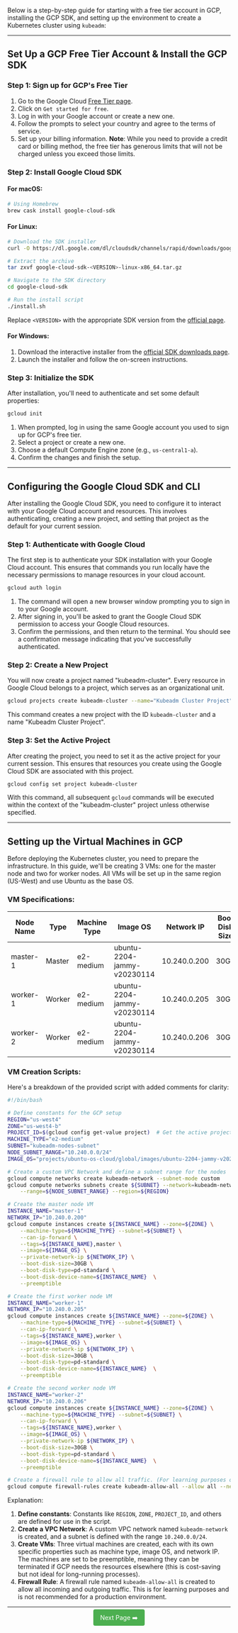  Below is a step-by-step guide for starting with a free tier account in GCP, installing the GCP SDK, and setting up the environment to create a Kubernetes cluster using `kubeadm`:

---

## Set Up a GCP Free Tier Account & Install the GCP SDK

### Step 1: Sign up for GCP's Free Tier

1. Go to the Google Cloud [Free Tier page](https://cloud.google.com/free).
2. Click on `Get started for free`.
3. Log in with your Google account or create a new one.
4. Follow the prompts to select your country and agree to the terms of service.
5. Set up your billing information. **Note**: While you need to provide a credit card or billing method, the free tier has generous limits that will not be charged unless you exceed those limits.

### Step 2: Install Google Cloud SDK

#### For macOS:

```bash
# Using Homebrew
brew cask install google-cloud-sdk
```

#### For Linux:

```bash
# Download the SDK installer
curl -O https://dl.google.com/dl/cloudsdk/channels/rapid/downloads/google-cloud-sdk-<VERSION>-linux-x86_64.tar.gz

# Extract the archive
tar zxvf google-cloud-sdk-<VERSION>-linux-x86_64.tar.gz

# Navigate to the SDK directory
cd google-cloud-sdk

# Run the install script
./install.sh
```

Replace `<VERSION>` with the appropriate SDK version from the [official page](https://cloud.google.com/sdk/docs/downloads-versioned-archives).

#### For Windows:

1. Download the interactive installer from the [official SDK downloads page](https://cloud.google.com/sdk/docs/downloads-interactive).
2. Launch the installer and follow the on-screen instructions.

### Step 3: Initialize the SDK

After installation, you'll need to authenticate and set some default properties:

```bash
gcloud init
```

1. When prompted, log in using the same Google account you used to sign up for GCP's free tier.
2. Select a project or create a new one.
3. Choose a default Compute Engine zone (e.g., `us-central1-a`).
4. Confirm the changes and finish the setup.

---

## Configuring the Google Cloud SDK and CLI

After installing the Google Cloud SDK, you need to configure it to interact with your Google Cloud account and resources. This involves authenticating, creating a new project, and setting that project as the default for your current session.

### Step 1: Authenticate with Google Cloud

The first step is to authenticate your SDK installation with your Google Cloud account. This ensures that commands you run locally have the necessary permissions to manage resources in your cloud account.

```bash
gcloud auth login
```

1. The command will open a new browser window prompting you to sign in to your Google account. 
2. After signing in, you'll be asked to grant the Google Cloud SDK permission to access your Google Cloud resources.
3. Confirm the permissions, and then return to the terminal. You should see a confirmation message indicating that you've successfully authenticated.

### Step 2: Create a New Project

You will now create a project named "kubeadm-cluster". Every resource in Google Cloud belongs to a project, which serves as an organizational unit.

```bash
gcloud projects create kubeadm-cluster --name="Kubeadm Cluster Project"
```

This command creates a new project with the ID `kubeadm-cluster` and a name "Kubeadm Cluster Project".

### Step 3: Set the Active Project

After creating the project, you need to set it as the active project for your current session. This ensures that resources you create using the Google Cloud SDK are associated with this project.

```bash
gcloud config set project kubeadm-cluster
```

With this command, all subsequent `gcloud` commands will be executed within the context of the "kubeadm-cluster" project unless otherwise specified.


---

## Setting up the Virtual Machines in GCP

Before deploying the Kubernetes cluster, you need to prepare the infrastructure. In this guide, we'll be creating 3 VMs: one for the master node and two for worker nodes. All VMs will be set up in the same region (US-West) and use Ubuntu as the base OS.

### VM Specifications:

| Node Name  | Type       | Machine Type | Image OS               | Network IP | Boot Disk Size | Boot Disk Type |
|------------|------------|--------------|------------------------|------------|----------------|----------------|
| master-1   | Master     | e2-medium    | ubuntu-2204-jammy-v20230114 | 10.240.0.200 | 30GB           | pd-standard    |
| worker-1   | Worker     | e2-medium    | ubuntu-2204-jammy-v20230114 | 10.240.0.205 | 30GB           | pd-standard    |
| worker-2   | Worker     | e2-medium    | ubuntu-2204-jammy-v20230114 | 10.240.0.206 | 30GB           | pd-standard    |

### VM Creation Scripts:

Here's a breakdown of the provided script with added comments for clarity:

```bash
#!/bin/bash

# Define constants for the GCP setup
REGION="us-west4"
ZONE="us-west4-b"
PROJECT_ID=$(gcloud config get-value project)  # Get the active project ID
MACHINE_TYPE="e2-medium"
SUBNET="kubeadm-nodes-subnet"
NODE_SUBNET_RANGE="10.240.0.0/24"
IMAGE_OS="projects/ubuntu-os-cloud/global/images/ubuntu-2204-jammy-v20230114"

# Create a custom VPC Network and define a subnet range for the nodes
gcloud compute networks create kubeadm-network --subnet-mode custom
gcloud compute networks subnets create ${SUBNET} --network=kubeadm-network \
    --range=${NODE_SUBNET_RANGE} --region=${REGION}

# Create the master node VM
INSTANCE_NAME="master-1"
NETWORK_IP="10.240.0.200"
gcloud compute instances create ${INSTANCE_NAME} --zone=${ZONE} \
    --machine-type=${MACHINE_TYPE} --subnet=${SUBNET} \
    --can-ip-forward \
    --tags=${INSTANCE_NAME},master \
    --image=${IMAGE_OS} \
    --private-network-ip ${NETWORK_IP} \
    --boot-disk-size=30GB \
    --boot-disk-type=pd-standard \
    --boot-disk-device-name=${INSTANCE_NAME}  \
    --preemptible

# Create the first worker node VM
INSTANCE_NAME="worker-1"
NETWORK_IP="10.240.0.205"
gcloud compute instances create ${INSTANCE_NAME} --zone=${ZONE} \
    --machine-type=${MACHINE_TYPE} --subnet=${SUBNET} \
    --can-ip-forward \
    --tags=${INSTANCE_NAME},worker \
    --image=${IMAGE_OS} \
    --private-network-ip ${NETWORK_IP} \
    --boot-disk-size=30GB \
    --boot-disk-type=pd-standard \
    --boot-disk-device-name=${INSTANCE_NAME}  \
    --preemptible

# Create the second worker node VM
INSTANCE_NAME="worker-2"
NETWORK_IP="10.240.0.206"
gcloud compute instances create ${INSTANCE_NAME} --zone=${ZONE} \
    --machine-type=${MACHINE_TYPE} --subnet=${SUBNET} \
    --can-ip-forward \
    --tags=${INSTANCE_NAME},worker \
    --image=${IMAGE_OS} \
    --private-network-ip ${NETWORK_IP} \
    --boot-disk-size=30GB \
    --boot-disk-type=pd-standard \
    --boot-disk-device-name=${INSTANCE_NAME}  \
    --preemptible

# Create a firewall rule to allow all traffic. (For learning purposes only, not recommended for production)
gcloud compute firewall-rules create kubeadm-allow-all --allow all --network kubeadm-network --source-ranges 0.0.0.0/0

```

Explanation:

1. **Define constants**: Constants like `REGION`, `ZONE`, `PROJECT_ID`, and others are defined for use in the script.
2. **Create a VPC Network**: A custom VPC network named `kubeadm-network` is created, and a subnet is defined with the range `10.240.0.0/24`.
3. **Create VMs**: Three virtual machines are created, each with its own specific properties such as machine type, image OS, and network IP. The machines are set to be preemptible, meaning they can be terminated if GCP needs the resources elsewhere (this is cost-saving but not ideal for long-running processes).
4. **Firewall Rule**: A firewall rule named `kubeadm-allow-all` is created to allow all incoming and outgoing traffic. This is for learning purposes and is not recommended for a production environment.

---

<div align="center">
  <a href="./next-page.md" style="padding: 10px 15px; background-color: #4CAF50; color: white; text-decoration: none; border-radius: 4px;">Next Page ➡️</a>
</div>


